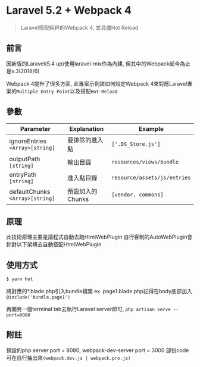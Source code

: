 # Laravel 5.2 + Webpack 4

> Laravel搭配純粹的Webpack 4, 並具備Hot Reload

## 前言

因新版的Laravel(5.4 up)使用laravel-mix作為內建, 但其中的Webpack起今為止是v.3(2018/6)

Webpack 4提升了很多方面, 此專案示例該如何設定Webpack 4來對應Laravel專案的`Multiple Entry Point`以及搭配`Hot-Reload`

## 參數

| Parameter | Explanation | Example |
| --------- | ----------- | ------- |
| ignoreEntries `<Array>[string]` | 要排除的進入點 | `['.DS_Store.js']` |
| outputPath `[string]` | 輸出目錄 | `resources/views/bundle` |
| entryPath `[string]` | 進入點目錄 | `resource/assets/js/entries` |
| defaultChunks `<Array>[string]` | 預設加入的Chunks | `[vendor, commons]` |

## 原理

此技術原理主要是讓程式自動去跑HtmlWebPlugin
自行客制的AutoWebPlugin會針對以下架構去自動搭配HtmlWebPlugin

## 使用方式

```bash
$ yarn hot
```

將對應的*.blade.php引入bundle檔案
ex. page1.blade.php記得在body底部加入`@include('bundle.page1')`

再開另一個terminal tab去執行Laravel server即可, `php artisan serve --port=8080`

## 附註

預設的php server port = 8080, webpack-dev-server port = 3000
部份code可在自行抽出來`(webpack.dev.js | webpack.pro.js)`
